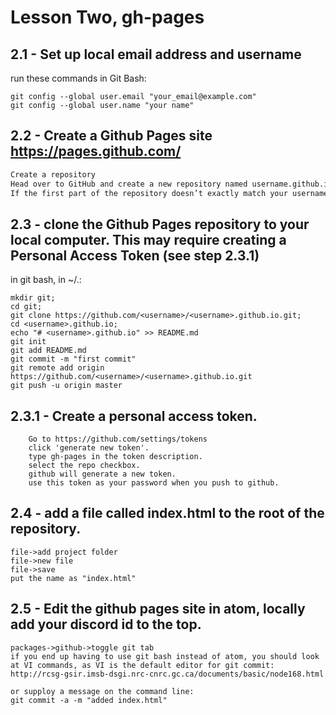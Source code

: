 # Lesson Two, gh-pages

## 2.1 - Set up local email address and username
run these commands in Git Bash:

```
git config --global user.email "your_email@example.com"
git config --global user.name "your name"
```

## 2.2 - Create a Github Pages site https://pages.github.com/

```html
Create a repository
Head over to GitHub and create a new repository named username.github.io, where username is your username (or organization name) on GitHub.
If the first part of the repository doesn’t exactly match your username, it won’t work, so make sure to get it right.
```

## 2.3 - clone the Github Pages repository to your local computer. This may require creating a Personal Access Token (see step 2.3.1)

in git bash, in ~/.:

```
mkdir git;
cd git;
git clone https://github.com/<username>/<username>.github.io.git;
cd <username>.github.io;
echo "# <username>.github.io" >> README.md
git init
git add README.md
git commit -m "first commit"
git remote add origin https://github.com/<username>/<username>.github.io.git
git push -u origin master

```

## 2.3.1 - Create a personal access token.
```
    Go to https://github.com/settings/tokens  
    click 'generate new token'. 
    type gh-pages in the token description.
    select the repo checkbox.
    github will generate a new token. 
    use this token as your password when you push to github. 
```

## 2.4 -  add a file called index.html to the root of the repository.
```
file->add project folder
file->new file
file->save
put the name as "index.html"
```


## 2.5 - Edit the github pages site in atom, locally add your discord id to the top.

```
packages->github->toggle git tab
if you end up having to use git bash instead of atom, you should look at VI commands, as VI is the default editor for git commit:  
http://rcsg-gsir.imsb-dsgi.nrc-cnrc.gc.ca/documents/basic/node168.html  

or supploy a message on the command line:
git commit -a -m "added index.html"
```
